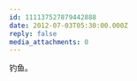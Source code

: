 ```yaml
---
id: 111137527879442888
date: 2012-07-03T05:30:00.000Z
reply: false
media_attachments: 0
---
```


钓鱼。 ​​​​

